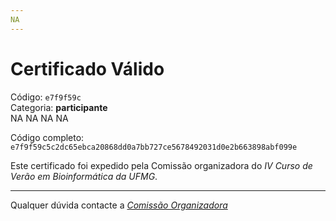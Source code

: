```yaml
---
NA
---
```


# Certificado Válido

Código: `e7f9f59c`<br>
Categoria: **participante**<br>
NA
NA
NA
NA


Código completo: `e7f9f59c5c2dc65ebca20868dd0a7bb727ce5678492031d0e2b663898abf099e`


Este certificado foi expedido pela Comissão organizadora do *IV Curso de Verão em Bioinformática da UFMG*.

----

Qualquer dúvida contacte a [_Comissão Organizadora_](<mailto:cursobioinfoufmg@gmail.com$subject=[Certificados]>)

